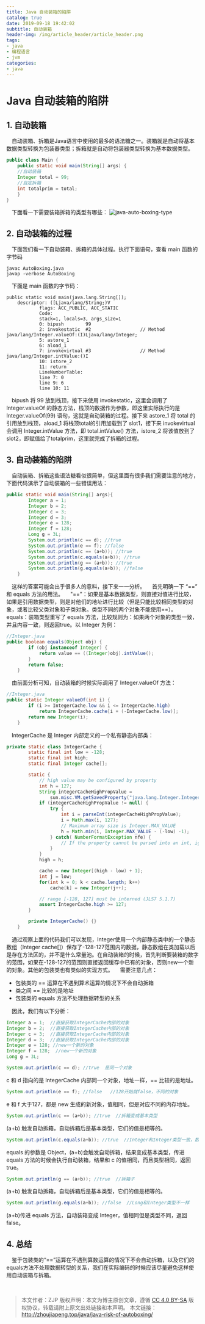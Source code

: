 ```yaml
---
title: Java 自动装箱的陷阱
catalog: true
date: 2019-09-18 19:42:02
subtitle: 自动装箱
header-img: /img/article_header/article_header.png
tags:
- java
- 编程语言
- jvm
categories:
- java
---
```


# Java 自动装箱的陷阱

## 1. 自动装箱
&emsp;自动装箱、拆箱是Java语言中使用的最多的语法糖之一。装箱就是自动将基本数据类型转换为包装器类型；拆箱就是自动将包装器类型转换为基本数据类型。
```java
public class Main {
    public static void main(String[] args) {
    //自动装箱
    Integer total = 99;
    //自定拆箱
    int totalprim = total;
    }
}
```
&emsp;下面看一下需要装箱拆箱的类型有哪些：
![java-auto-boxing-type](https://gitee.com/JP6907/Pic/raw/master/java/java-auto-boxing-type)

## 2. 自动装箱的过程
&emsp;下面我们看一下自动装箱、拆箱的具体过程。执行下面语句，查看 main 函数的字节码
```shell
javac AutoBoxing.java
javap -verbose AutoBoxing
```
&emsp;下面是 main 函数的字节码：
```
public static void main(java.lang.String[]);
    descriptor: ([Ljava/lang/String;)V
            flags: ACC_PUBLIC, ACC_STATIC
            Code:
            stack=1, locals=3, args_size=1
            0: bipush        99
            2: invokestatic  #2                  // Method java/lang/Integer.valueOf:(I)Ljava/lang/Integer;
            5: astore_1
            6: aload_1
            7: invokevirtual #3                  // Method java/lang/Integer.intValue:()I
            10: istore_2
            11: return
            LineNumberTable:
            line 7: 0
            line 9: 6
            line 10: 11
```
&emsp;bipush 将 99 放到栈顶，接下来使用 invokestatic，这里会调用了 Integer.valueOf 的静态方法，栈顶的数据作为参数，即这里实际执行的是 Integer.valueOf(99) 语句，这就是自动装箱的过程。接下来 astore_1 将 total 的引用放到栈顶，aload_1 将栈顶total的引用加载到了 slot1，接下来 invokevirtual 会调用 Integer.intValue 方法，即 total.intValue() 方法，istore_2 将该值放到了 slot2，即赋值给了totalprim，这里就完成了拆箱的过程。

## 3. 自动装箱的陷阱
&emsp;自动装箱、拆箱这些语法糖看似很简单，但这里面有很多我们需要注意的地方，下面代码演示了自动装箱的一些错误用法：
```java
public static void main(String[] args){
        Integer a = 1;  
        Integer b = 2;  
        Integer c = 3;  
        Integer d = 3;  
        Integer e = 128; 
        Integer f = 128;  
        Long g = 3L;
        System.out.println(c == d); //true  
        System.out.println(e == f); //false  
        System.out.println(c == (a+b)); //true  
        System.out.println(c.equals(a+b)); //true  
        System.out.println(g == (a+b)); //true 
        System.out.println(g.equals(a+b)); //false 
    }
```
&emsp;这样的答案可能会出乎很多人的意料，接下来一一分析。
&emsp;首先明确一下 “\==” 和 equals 方法的用法。
&emsp;"\=="：如果是基本数据类型，则直接对值进行比较，如果是引用数据类型，则是对他们的地址进行比较（但是只能比较相同类型的对象，或者比较父类对象和子类对象。类型不同的两个对象不能使用==）。
&emsp;equals：装箱类型重写了 equals 方法，比较规则为：如果两个对象的类型一致，并且内容一致，则返回true。以 Integer 为例：
```java
//Integer.java
public boolean equals(Object obj) {
        if (obj instanceof Integer) {
            return value == ((Integer)obj).intValue();
        }
        return false;
    }
```
&emsp;由前面分析可知，自动装箱的时候实际调用了 Integer.valueOf 方法：
```java
//Integer.java
public static Integer valueOf(int i) {
        if (i >= IntegerCache.low && i <= IntegerCache.high)
            return IntegerCache.cache[i + (-IntegerCache.low)];
        return new Integer(i);
    }
```
&emsp;IntegerCache 是 Integer 内部定义的一个私有静态内部类：
```java
private static class IntegerCache {
        static final int low = -128;
        static final int high;
        static final Integer cache[];

        static {
            // high value may be configured by property
            int h = 127;
            String integerCacheHighPropValue =
                sun.misc.VM.getSavedProperty("java.lang.Integer.IntegerCache.high");
            if (integerCacheHighPropValue != null) {
                try {
                    int i = parseInt(integerCacheHighPropValue);
                    i = Math.max(i, 127);
                    // Maximum array size is Integer.MAX_VALUE
                    h = Math.min(i, Integer.MAX_VALUE - (-low) -1);
                } catch( NumberFormatException nfe) {
                    // If the property cannot be parsed into an int, ignore it.
                }
            }
            high = h;

            cache = new Integer[(high - low) + 1];
            int j = low;
            for(int k = 0; k < cache.length; k++)
                cache[k] = new Integer(j++);

            // range [-128, 127] must be interned (JLS7 5.1.7)
            assert IntegerCache.high >= 127;
        }

        private IntegerCache() {}
    }
```
&emsp;通过观察上面的代码我们可以发现，Integer使用一个内部静态类中的一个静态数组（Integer cache[]）保存了-128-127范围内的数据，静态数组在类加载以后是存在方法区的，并不是什么常量池。在自动装箱的时候，首先判断要装箱的数字的范围，如果在-128-127的范围则直接返回缓存中已有的对象，否则new一个新的对象。其他的包装类也有类似的实现方式。 
&emsp;需要注意几点：
- 包装类的 == 运算在不遇到算术运算的情况下不会自动拆箱
- 类之间 == 比较的是地址
- 包装类的 equals 方法不处理数据转型的关系

&emsp;因此，我们有以下分析：
```java
Integer a = 1;  //直接获取IntegerCache内部的对象
Integer b = 2;  //直接获取IntegerCache内部的对象
Integer c = 3;  //直接获取IntegerCache内部的对象
Integer d = 3;  //直接获取IntegerCache内部的对象
Integer e = 128; //new一个新的对象
Integer f = 128;  //new一个新的对象
Long g = 3L;
```
```java
System.out.println(c == d); //true  是同一个对象
```
c 和 d 指向的是 IntegerCache 内部同一个对象，地址一样，== 比较的是地址。
```java
System.out.println(e == f); //false   //128开始就false，不同的对象
```
e 和 f 大于127，都是 new 生成的新对象，值相同，但是对应不同的内存地址。
```java
System.out.println(c == (a+b)); //true  //拆箱变成基本类型
```
(a+b) 触发自动拆箱，自动拆箱后是基本类型，它们的值是相等的。
```java
System.out.println(c.equals(a+b)); //true  //Integer和Integer类型一致，数值也一样
```
equals 的参数是 Object，(a+b)会触发自动拆箱，结果变成基本类型，传进 equals 方法的时候会执行自动装箱，结果和 c 的值相同，而且类型相同，返回true。
```java
System.out.println(g == (a+b)); //true  //拆箱子
```
(a+b) 触发自动拆箱，自动拆箱后是基本类型，它们的值是相等的。
```java
System.out.println(g.equals(a+b)); //false  //Long和Integer类型不一样
```
(a+b)传进 equals 方法，自动装箱变成 Integer，值相同但是类型不同，返回false。

## 4. 总结
&emsp;鉴于包装类的“\==”运算在不遇到算数运算的情况下不会自动拆箱，以及它们的equals方法不处理数据转型的关系，我们在实际编码的时候应该尽量避免这样使用自动装箱与拆箱。


&nbsp;
&nbsp;
>本文作者：ZJP
版权声明：本文为博主原创文章，遵循 [CC 4.0 BY-SA](http://creativecommons.org/licenses/by-sa/4.0/) 版权协议，转载请附上原文出处链接和本声明。
本文链接：http://zhoujiapeng.top/java/java-risk-of-autoboxing/
